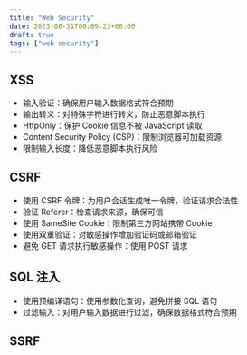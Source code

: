 ```yaml
---
title: "Web Security"
date: 2023-08-31T00:09:23+08:00
draft: true
tags: ["web security"]
---
```

## XSS
- 输入验证：确保用户输入数据格式符合预期
- 输出转义：对特殊字符进行转义，防止恶意脚本执行
- HttpOnly：保护 Cookie 信息不被 JavaScript 读取
- Content Security Policy (CSP)：限制浏览器可加载资源
- 限制输入长度：降低恶意脚本执行风险
## CSRF
- 使用 CSRF 令牌：为用户会话生成唯一令牌，验证请求合法性 
- 验证 Referer：检查请求来源，确保可信 
- 使用 SameSite Cookie：限制第三方网站携带 Cookie 
- 使用双重验证：对敏感操作增加验证码或邮箱验证 
- 避免 GET 请求执行敏感操作：使用 POST 请求
## SQL 注入
- 使用预编译语句：使用参数化查询，避免拼接 SQL 语句
- 过滤输入：对用户输入数据进行过滤，确保数据格式符合预期
## SSRF
